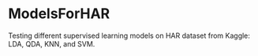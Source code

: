 # ModelsForHAR
Testing different supervised learning models on HAR dataset from Kaggle: LDA, QDA, KNN, and SVM.
